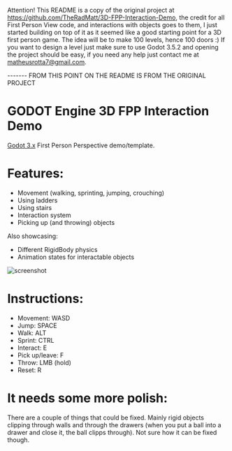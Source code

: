 Attention! This README is a copy of the original project at https://github.com/TheRadMatt/3D-FPP-Interaction-Demo, 
the credit for all First Person View code, and interactions with objects goes to them, I just started building on top
of it as it seemed like a good starting point for a 3D first person game. The idea will be to make 100 levels, hence 100 doors :)
If you want to design a level just make sure to use Godot 3.5.2 and opening the project should be easy, if you need any help
just contact me at matheusrotta7@gmail.com.

------- FROM THIS POINT ON THE README IS FROM THE ORIGINAL PROJECT

# GODOT Engine 3D FPP Interaction Demo
[Godot 3.x] First Person Perspective demo/template.

# Features:
* Movement (walking, sprinting, jumping, crouching)
* Using ladders
* Using stairs
* Interaction system
* Picking up (and throwing) objects

Also showcasing:
* Different RigidBody physics
* Animation states for interactable objects

![screenshot]

# Instructions:
* Movement: WASD
* Jump: SPACE
* Walk: ALT
* Sprint: CTRL
* Interact: E
* Pick up/leave: F
* Throw: LMB (hold)
* Reset: R

# It needs some more polish:
There are a couple of things that could be fixed. Mainly rigid objects clipping through walls and through the drawers (when you put a ball into a drawer and close it, the ball clipps through). Not sure how it can be fixed though.


[screenshot]: https://github.com/TheRadMatt/3D-FPP-Interaction-Demo/blob/master/screenshot.PNG "Interaction-Demo in Editor"
[Godot 3.x]: https://godotengine.org/
